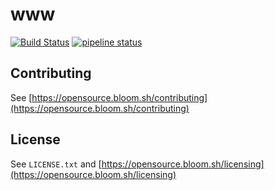 # www

[![Build Status](https://travis-ci.org/bloom42/www.svg?branch=master)](https://travis-ci.org/bloom42/www)
[![pipeline status](https://gitlab.com/bloom42/www/badges/master/pipeline.svg)](https://gitlab.com/bloom42/www/pipelines)


## Contributing

See [https://opensource.bloom.sh/contributing](https://opensource.bloom.sh/contributing)


## License

See `LICENSE.txt` and [https://opensource.bloom.sh/licensing](https://opensource.bloom.sh/licensing)
